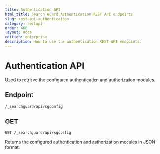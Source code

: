 ```yaml
---
title: Authentication API
html_title: Search Guard Authentication REST API endpoints
slug: rest-api-authentication
category: restapi
order: 460
layout: docs
edition: enterprise
description: How to use the authentication REST API endpoints.
---
```


<!---
Copyright 2017 floragunn GmbH
-->


# Authentication API

Used to retrieve the configured authentication and authorization modules.

## Endpoint

```
/_searchguard/api/sgconfig
```

## GET

```
GET /_searchguard/api/sgconfig
```

Returns the configured authentication and authorization modules in JSON format.
